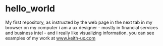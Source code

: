 # hello_world
My first repository, as instructed by the web page in the next tab in my browser on my computer
i am a ux designer - mostly in financial services and business intel - and i really like visualizing information. you can see examples of my work at www.keith-ux.com
